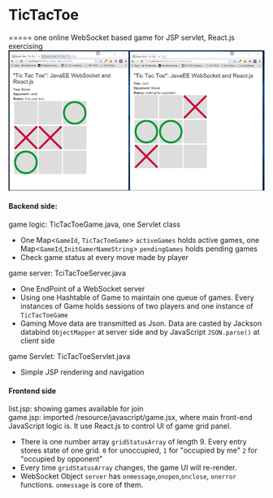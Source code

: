 # TicTacToe
=====
one online WebSocket based game for JSP servlet, React.js exercising  
![alt text](https://raw.githubusercontent.com/bovetliu/TicTacToe/master/WebContent/resource/image/screenshot.jpg "Logo Title Text 1")
#### Backend side:
game logic: TicTacToeGame.java, one Servlet class
  * One Map<`GameId`, `TicTacToeGame`> `activeGames` holds active games, one Map<`GameId`,`InitGamerNameString`> `pendingGames` holds pending games  
  * Check game status at every move made by player 

game server: TciTacToeServer.java  
  * One EndPoint of a WebSocket server
  * Using one Hashtable of Game to maintain one queue of games. Every instances of Game holds sessions of two players and one instance of `TicTacToeGame` 
  * Gaming Move data are transmitted as Json. Data are casted by Jackson databind `ObjectMapper` at server side and by JavaScript `JSON.parse()` at client side

game Servlet: TicTacToeServlet.java
  * Simple JSP rendering and navigation

#### Frontend side
list.jsp: showing games available for join  
game.jsp: imported /resource/javascript/game.jsx, where main front-end JavaScript logic is. It use React.js to control UI of game grid panel.
  * There is one number array `gridStatusArray` of length 9. Every entry stores state of one grid. `0` for unoccupied, `1` for "occupied by me" `2` for "occupied by opponent"
  * Every time `gridStatusArray` changes, the game UI will re-render.
  * WebSocket Object `server` has `onmessage`,`onopen`,`onclose`, `onerror` functions. `onmessage` is core of them.
